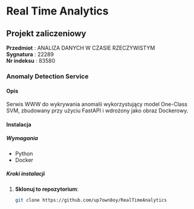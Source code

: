 # Real Time Analytics

## Projekt zaliczeniowy

**Przedmiot** : ANALIZA DANYCH W CZASIE RZECZYWISTYM  
**Sygnatura** : 22289  
**Nr indeksu** : 83580

### Anomaly Detection Service

#### Opis

Serwis WWW do wykrywania anomalii wykorzystujący model One-Class SVM, zbudowany przy użyciu FastAPI i wdrożony jako obraz Dockerowy.

#### Instalacja

##### Wymagania
- Python
- Docker

##### Kroki instalacji
1. **Sklonuj to repozytorium**:
   ```bash
   git clone https://github.com/up7own8oy/RealTimeAnalytics
